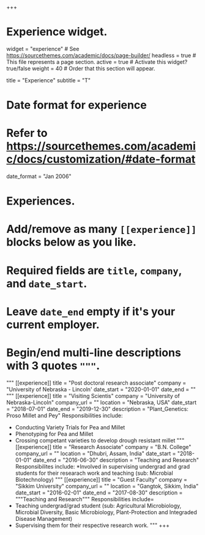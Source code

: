 +++
# Experience widget.
widget = "experience"  # See https://sourcethemes.com/academic/docs/page-builder/
headless = true  # This file represents a page section.
active = true  # Activate this widget? true/false
weight = 40  # Order that this section will appear.

title = "Experience"
subtitle = "T"

# Date format for experience
#   Refer to https://sourcethemes.com/academic/docs/customization/#date-format
date_format = "Jan 2006"

# Experiences.
#   Add/remove as many `[[experience]]` blocks below as you like.
#   Required fields are `title`, `company`, and `date_start`.
#   Leave `date_end` empty if it's your current employer.
#   Begin/end multi-line descriptions with 3 quotes `"""`.
"""
[[experience]]
  title = "Post doctoral research associate"
  company = "University of Nebraska - Lincoln'
  date_start = "2020-01-01"
  date_end = ""
"""
[[experience]]
  title = "Visiting Scientis"
  company = "University of Nebraska-Lincoln"
  company_url = ""
  location = "Nebraska, USA"
  date_start = "2018-07-01"
  date_end = "2019-12-30"
  description = "Plant_Genetics: Proso Millet and Pey"
  Responsibilities include:
  * Conducting Variety Trials for Pea and Millet
  * Phenotyping for Pea and Millet
  * Crossing competant varieties to develop drough resistant millet
"""
[[experience]]
  title = "Research Associate"
  company = "B.N. College"
  company_url = ""
  location = "Dhubri, Assam, India"
  date_start = "2018-01-01"
  date_end = "2016-06-30"
  description = "Teaching and Research"
  Responsibilites include:
  *Involved in supervising undergrad and grad students for their researach work and teaching (sub: Microbial Biotechnology)
"""
  [[experience]]
  title = "Guest Faculty"
  company = "Sikkim University"
  company_url = ""
  location = "Gangtok, Sikkim, India"
  date_start = "2016-02-01"
  date_end = "2017-08-30"
  description = """Teaching and Research"""
  Responsibilities include=
  * Teaching undergrad/grad student (sub: Agricultural Microbiology, Microbial Diversity, Basic Microbiology, Plant-Protection and Integraded Disease Management)
  * Supervising them for their respective research work.
 """
+++
